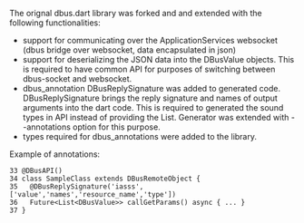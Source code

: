 The orignal dbus.dart library was forked and and extended with the following
functionalities:
- support for communicating over the ApplicationServices websocket (dbus
  bridge over websocket, data encapsulated in json)
- support for deserializing the JSON data into the DBusValue objects. This is
  required to have common API for purposes of switching between dbus-socket
  and websocket.
- dbus_annotation DBusReplySignature was added to generated code.
  DBusReplySignature brings the reply signature and names of output arguments
  into the dart code. This is required to generated the sound types in API
  instead of providing the List<DBusValue>. Generator was extended with
  --annotations option for this purpose.
- types required for dbus_annotations were added to the library.

Example of annotations:
```
33 @DBusAPI()
34 class SampleClass extends DBusRemoteObject {
35   @DBusReplySignature('iasss',['value','names','resource_name','type'])
36   Future<List<DBusValue>> callGetParams() async { ... }
37 }
```

